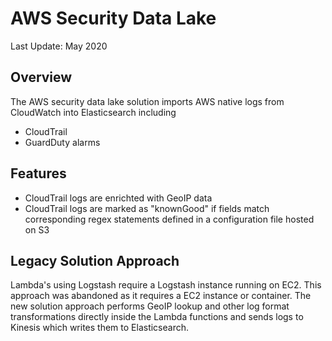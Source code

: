 # AWS Security Data Lake

Last Update: May 2020

## Overview

The AWS security data lake solution imports AWS native logs from CloudWatch into Elasticsearch including

* CloudTrail
* GuardDuty alarms

## Features

* CloudTrail logs are enrichted with GeoIP data
* CloudTrail logs are marked as "knownGood" if fields match corresponding regex statements defined in a configuration file hosted on S3


## Legacy Solution Approach

Lambda's using Logstash require a Logstash instance running on EC2. This approach was abandoned as it requires a EC2 instance or container. 
The new solution approach performs GeoIP lookup and other log format transformations directly inside the Lambda functions and sends logs to Kinesis which writes them to Elasticsearch.


